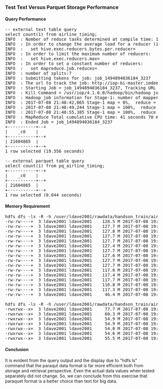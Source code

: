 ### Test Text Versus Parquet Storage Performance

#### Query Performance
<pre>
-- external text table query
select count(1) from airline_timing;
INFO  : Number of reduce tasks determined at compile time: 1
INFO  : In order to change the average load for a reducer (in bytes):
INFO  :   set hive.exec.reducers.bytes.per.reducer=<number>
INFO  : In order to limit the maximum number of reducers:
INFO  :   set hive.exec.reducers.max=<number>
INFO  : In order to set a constant number of reducers:
INFO  :   set mapreduce.job.reduces=<number>
INFO  : number of splits:7
INFO  : Submitting tokens for job: job_1494894036184_3237
INFO  : The url to track the job: http://iop-bi-master.imdemocloud.com:8088/proxy/application_1494894036184_3237/
INFO  : Starting Job = job_1494894036184_3237, Tracking URL = http://iop-bi-master.imdemocloud.com:8088/proxy/application_1494894036184_3237/
INFO  : Kill Command = /usr/iop/4.1.0.0/hadoop/bin/hadoop job  -kill job_1494894036184_3237
INFO  : Hadoop job information for Stage-1: number of mappers: 7; number of reducers: 1
INFO  : 2017-07-08 21:48:42,065 Stage-1 map = 0%,  reduce = 0%
INFO  : 2017-07-08 21:48:49,244 Stage-1 map = 100%,  reduce = 0%, Cumulative CPU 38.36 sec
INFO  : 2017-07-08 21:48:55,385 Stage-1 map = 100%,  reduce = 100%, Cumulative CPU 41.07 sec
INFO  : MapReduce Total cumulative CPU time: 41 seconds 70 msec
INFO  : Ended Job = job_1494894036184_3237
+-----------+--+
|    _c0    |
+-----------+--+
| 21604865  |
+-----------+--+
1 row selected (19.556 seconds)

-- external parquet table query
select count(1) from pq_airline_timing;
+-----------+--+
|    _c0    |
+-----------+--+
| 21604865  |
+-----------+--+
1 row selected (0.044 seconds)
</pre>

#### Memory Requirement
<pre>
hdfs dfs -ls -R -h /user/ldave2001/rawdata/handson_train/airline_performance/flights_processed/
-rw-rw----+  3 ldave2001 ldave2001    128.5 M 2017-07-08 19:17 /user/ldave2001/rawdata/handson_train/airline_performance/flights_processed/part-m-00000
-rw-rw----+  3 ldave2001 ldave2001    127.7 M 2017-07-08 19:17 /user/ldave2001/rawdata/handson_train/airline_performance/flights_processed/part-m-00001
-rw-rw----+  3 ldave2001 ldave2001    127.8 M 2017-07-08 19:17 /user/ldave2001/rawdata/handson_train/airline_performance/flights_processed/part-m-00002
-rw-rw----+  3 ldave2001 ldave2001    127.7 M 2017-07-08 19:17 /user/ldave2001/rawdata/handson_train/airline_performance/flights_processed/part-m-00003
-rw-rw----+  3 ldave2001 ldave2001    127.7 M 2017-07-08 19:17 /user/ldave2001/rawdata/handson_train/airline_performance/flights_processed/part-m-00004
-rw-rw----+  3 ldave2001 ldave2001    127.4 M 2017-07-08 19:17 /user/ldave2001/rawdata/handson_train/airline_performance/flights_processed/part-m-00005
-rw-rw----+  3 ldave2001 ldave2001    127.7 M 2017-07-08 19:17 /user/ldave2001/rawdata/handson_train/airline_performance/flights_processed/part-m-00006
-rw-rw----+  3 ldave2001 ldave2001    127.6 M 2017-07-08 19:17 /user/ldave2001/rawdata/handson_train/airline_performance/flights_processed/part-m-00007
-rw-rw----+  3 ldave2001 ldave2001    127.7 M 2017-07-08 19:17 /user/ldave2001/rawdata/handson_train/airline_performance/flights_processed/part-m-00008
-rw-rw----+  3 ldave2001 ldave2001    127.7 M 2017-07-08 19:17 /user/ldave2001/rawdata/handson_train/airline_performance/flights_processed/part-m-00009
-rw-rw----+  3 ldave2001 ldave2001    117.6 M 2017-07-08 19:17 /user/ldave2001/rawdata/handson_train/airline_performance/flights_processed/part-m-00010
-rw-rw----+  3 ldave2001 ldave2001    117.4 M 2017-07-08 19:17 /user/ldave2001/rawdata/handson_train/airline_performance/flights_processed/part-m-00011
-rw-rw----+  3 ldave2001 ldave2001    117.7 M 2017-07-08 19:17 /user/ldave2001/rawdata/handson_train/airline_performance/flights_processed/part-m-00012
-rw-rw----+  3 ldave2001 ldave2001    116.8 M 2017-07-08 19:17 /user/ldave2001/rawdata/handson_train/airline_performance/flights_processed/part-m-00013
-rw-rw----+  3 ldave2001 ldave2001    117.3 M 2017-07-08 19:17 /user/ldave2001/rawdata/handson_train/airline_performance/flights_processed/part-m-00014
-rw-rw----+  3 ldave2001 ldave2001     46.4 M 2017-07-08 19:17 /user/ldave2001/rawdata/handson_train/airline_performance/flights_processed/part-m-00015

hdfs dfs -ls -R -h /user/ldave2001/rawdata/handson_train/airline_performance/flights_parquet/
-rwxrwx--x+  3 ldave2001 ldave2001     77.7 M 2017-07-08 19:27 /user/ldave2001/rawdata/handson_train/airline_performance/flights_parquet/000000_0
-rwxrwx--x+  3 ldave2001 ldave2001     60.3 M 2017-07-08 19:26 /user/ldave2001/rawdata/handson_train/airline_performance/flights_parquet/000001_0
-rwxrwx--x+  3 ldave2001 ldave2001     54.9 M 2017-07-08 19:26 /user/ldave2001/rawdata/handson_train/airline_performance/flights_parquet/000002_0
-rwxrwx--x+  3 ldave2001 ldave2001     54.9 M 2017-07-08 19:26 /user/ldave2001/rawdata/handson_train/airline_performance/flights_parquet/000003_0
-rwxrwx--x+  3 ldave2001 ldave2001     54.0 M 2017-07-08 19:26 /user/ldave2001/rawdata/handson_train/airline_performance/flights_parquet/000004_0
-rwxrwx--x+  3 ldave2001 ldave2001     54.6 M 2017-07-08 19:26 /user/ldave2001/rawdata/handson_train/airline_performance/flights_parquet/000005_0
-rwxrwx--x+  3 ldave2001 ldave2001     55.5 M 2017-07-08 19:26 /user/ldave2001/rawdata/handson_train/airline_performance/flights_parquet/000006_0
</pre>

#### Conclusion
It is evident from the query output and the display due to "hdfs ls" command that the paraqut data format is far more efficient both from storage and retrieval perspective. Even the actual data values when tested separately did not change. So, we can conclude from this exercise that paraquet format is a better choice than text for big data.
